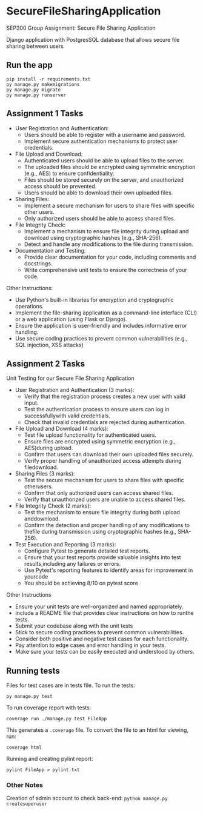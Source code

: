 # SecureFileSharingApplication
SEP300 Group Assignment: Secure File Sharing Application

Django application with PostgresSQL database that allows secure file sharing between users

## Run the app
```
pip install -r requirements.txt
py manage.py makemigrations
py manage.py migrate
py manage.py runserver
```

## Assignment 1 Tasks
- User Registration and Authentication:
    - Users should be able to register with a username and password.
    - Implement secure authentication mechanisms to protect user credentials.
- File Upload and Download:
    - Authenticated users should be able to upload files to the server.
    - The uploaded files should be encrypted using symmetric encryption (e.g., AES) to ensure confidentiality.
    - Files should be stored securely on the server, and unauthorized access should be prevented.
    - Users should be able to download their own uploaded files.
- Sharing Files:
    - Implement a secure mechanism for users to share files with specific other users.
    - Only authorized users should be able to access shared files.
- File Integrity Check:
    - Implement a mechanism to ensure file integrity during upload and download using cryptographic hashes (e.g., SHA-256).
    - Detect and handle any modifications to the file during transmission.
- Documentation and Testing:
    - Provide clear documentation for your code, including comments and docstrings.
    - Write comprehensive unit tests to ensure the correctness of your code.

Other Instructions:
- Use Python's built-in libraries for encryption and cryptographic operations.
- Implement the file-sharing application as a command-line interface (CLI) or a web application (using Flask or Django).
- Ensure the application is user-friendly and includes informative error handling.
- Use secure coding practices to prevent common vulnerabilities (e.g., SQL injection, XSS attacks)

## Assignment 2 Tasks
Unit Testing for our Secure File Sharing Application
- User Registration and Authentication (3 marks):
    - Verify that the registration process creates a new user with valid input.
    - Test the authentication process to ensure users can log in successfullywith valid credentials.
    - Check that invalid credentials are rejected during authentication.
- File Upload and Download (4 marks):
    - Test file upload functionality for authenticated users.
    - Ensure files are encrypted using symmetric encryption (e.g., AES)during upload.
    - Confirm that users can download their own uploaded files securely.
    - Verify proper handling of unauthorized access attempts during filedownload.
- Sharing Files (3 marks):
    - Test the secure mechanism for users to share files with specific otherusers.
    - Confirm that only authorized users can access shared files.
    - Verify that unauthorized users are unable to access shared files.
- File Integrity Check (2 marks):
    - Test the mechanism to ensure file integrity during both upload anddownload.
    - Confirm the detection and proper handling of any modifications to thefile during transmission using cryptographic hashes (e.g., SHA-256).
- Test Execution and Reporting (3 marks):
    - Configure Pytest to generate detailed test reports.
    - Ensure that your test reports provide valuable insights into test results,including any failures or errors.
    - Use Pytest's reporting features to identify areas for improvement in yourcode
    - You should be achieving 8/10 on pytest score

Other Instructions
- Ensure your unit tests are well-organized and named appropriately.
- Include a README file that provides clear instructions on how to runthe tests.
- Submit your codebase along with the unit tests
- Stick to secure coding practices to prevent common vulnerabilities.
- Consider both positive and negative test cases for each functionality.
- Pay attention to edge cases and error handling in your tests.
- Make sure your tests can be easily executed and understood by others.

## Running tests

Files for test cases are in tests file. To run the tests:

`py manage.py test`

To run coverage report with tests:

`coverage run ./manage.py test FileApp`

This generates a `.coverage` file. To convert the file to an html for viewing, run:

`coverage html`

Running and creating pylint report:

`pylint FileApp > pylint.txt`

### Other Notes

Creation of admin account to check back-end: `python manage.py createsuperuser`
